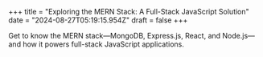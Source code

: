 +++
title = "Exploring the MERN Stack: A Full-Stack JavaScript Solution"
date = "2024-08-27T05:19:15.954Z"
draft = false
+++

  Get to know the MERN stack—MongoDB, Express.js, React, and Node.js—and how it powers full-stack JavaScript applications.
        